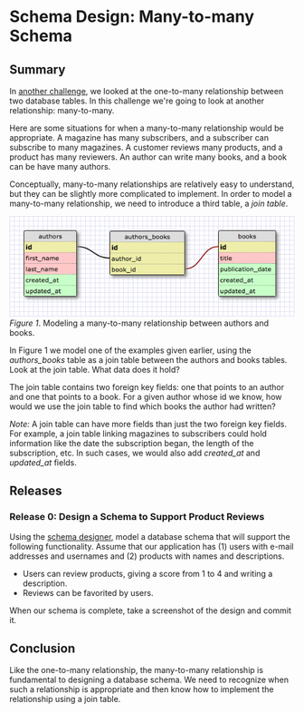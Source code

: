 # Schema Design: Many-to-many Schema 
 
## Summary 
In [another challenge][one-to-many challenge], we looked at the one-to-many relationship between two database tables.  In this challenge we're going to look at another relationship:  many-to-many.

Here are some situations for when a many-to-many relationship would be appropriate.  A magazine has many subscribers, and a subscriber can subscribe to many magazines.  A customer reviews many products, and a product has many reviewers.  An author can write many books, and a book can be have many authors.

Conceptually, many-to-many relationships are relatively easy to understand, but they can be slightly more complicated to implement.  In order to model a many-to-many relationship, we need to introduce a third table, a *join table*.

![many-to-many schema](readme-assets/many-to-many-schema.png)  
*Figure 1*.  Modeling a many-to-many relationship between authors and books.

In Figure 1 we model one of the examples given earlier, using the *authors_books* table as a join table between the authors and books tables.  Look at the join table.  What data does it hold?

The join table contains two foreign key fields:  one that points to an author and one that points to a book.  For a given author whose id we know, how would we use the join table to find which books the author had written?

*Note:*  A join table can have more fields than just the two foreign key fields.  For example, a join table linking magazines to subscribers could hold information like the date the subscription began, the length of the subscription, etc.  In such cases, we would also add *created_at* and *updated_at* fields.


## Releases
### Release 0: Design a Schema to Support Product Reviews
Using the [schema designer], model a database schema that will support the following functionality.  Assume that our application has (1) users with e-mail addresses and usernames and (2) products with names and descriptions.

- Users can review products, giving a score from 1 to 4 and writing a description.
- Reviews can be favorited by users.

When our schema is complete, take a screenshot of the design and commit it.


## Conclusion
Like the one-to-many relationship, the many-to-many relationship is fundamental to designing a database schema.  We need to recognize when such a relationship is appropriate and then know how to implement the relationship using a join table.

[one-to-many challenge]: ../../../database-drill-one-to-many-schema-challenge
[schema designer]: https://schemadesigner.devbootcamp.com/

